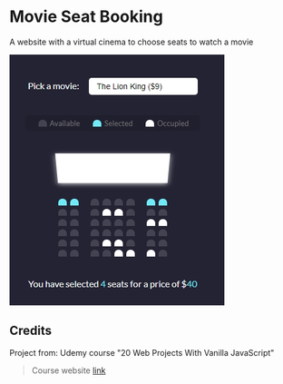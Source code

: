 # Movie Seat Booking

A website with a virtual cinema to choose seats to watch a movie

![screenshot of the app showing the selected film and seats; also the number total of seats, and the total price of the same](./data/screenshot_01.jpg)

## Credits

Project from: Udemy course "20 Web Projects With Vanilla JavaScript"

> Course website [link](https://www.udemy.com/course/web-projects-with-vanilla-javascript)

